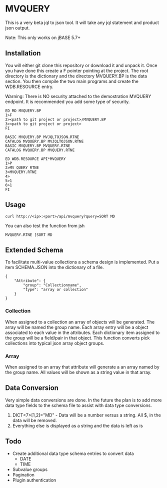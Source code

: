 # MVQUERY

This is a very beta jql to json tool.  It will take any jql statement and product json output.

Note: This only works on jBASE 5.7+


## Installation

You will either git clone this repository or download it and unpack it.  Once you have done this create
a F pointer pointing at the project.  The root directory is the dictionary and the directory MVQUERY.BP
is the data section.  You then compile the two main programs and create the WDB.RESOURCE entry.

Warning:  There is NO security attached to the demostration MVQUERY endpoint.  It is recommended you 
add some type of security.  

```
ED MD MVQUERY.BP
1>F
2><path to git project or project>/MVQUERY.BP
3><path to git project or project>
FI

BASIC MVQUERY.BP MVJQLTOJSON.RTNE
CATALOG MVQUERY.BP MVJQLTOJSON.RTNE
BASIC MVQUERY.BP MVQUERY.RTNE
CATALOG MVQUERY.BP MVQUERY.RTNE

ED WDB.RESOURCE API*MVQUERY
1>P
2>MV QUERY RTNE
3>MVQUERY.RTNE
4>
5>1
6>1
FI
```

## Usage

```
curl http://<ip>:<port>/api/mvquery?query=SORT MD
```

You can also test the function from jsh

```
MVQUERY.RTNE [SORT MD
```


## Extended Schema

To facilitate multi-value collections a schema design is implemented.  Put a item SCHEMA.JSON
into the dictionary of a file.

```
{
    "Attribute": {
        "group": "Collectionname",
        "type": "array or collection"
    }
}
```

### Collection

When assigned to a collection an array of objects will be generated. The array will be named the group name.
Each array entry will be a object associated to each value in the attributes.  Each dictionary item assigned
to the group will be a field/pair in that object.  This function converts pick collections into typical
json array object groups.

### Array

When assigned to an array that attribute will generate a an array named by the group name.  All values
will be shown as a string value in that array.

## Data Conversion

Very simple data conversions are done.  In the future the plan is to add more data type fields to the schema file
to assist with data type conversions.

1. DICT<7>[1,2]="MD" - Data will be a number versus a string.  All $, in the data will be removed.
2. Everything else is displayed as a string and the data is left as is

## Todo

* Create additional data type schema entries to convert data
  * DATE
  * TIME
* Subvalue groups
* Pagination
* Plugin authentication
